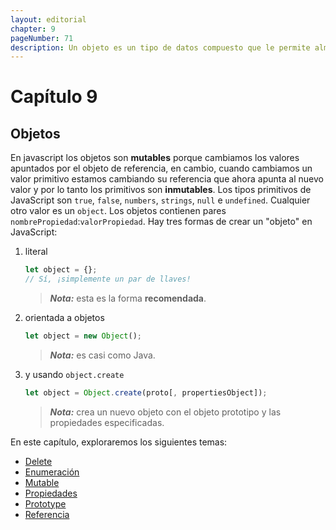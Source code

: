 ```yaml
---
layout: editorial
chapter: 9
pageNumber: 71
description: Un objeto es un tipo de datos compuesto que le permite almacenar y organizar múltiples valores (propiedades) como pares clave-valor. Es una estructura de datos fundamental en el lenguaje y se usa ampliamente para representar datos complejos y crear entidades estructuradas.
---
```


# Capítulo 9

## Objetos

En javascript los objetos son **mutables** porque cambiamos los valores apuntados por el objeto de referencia, en cambio, cuando cambiamos un valor primitivo estamos cambiando su referencia que ahora apunta al nuevo valor y por lo tanto los primitivos son **inmutables**. Los tipos primitivos de JavaScript son `true`, `false`, `numbers`, `strings`, `null` e `undefined`. Cualquier otro valor es un `object`. Los objetos contienen pares `nombrePropiedad`:`valorPropiedad`. Hay tres formas de crear un "objeto" en JavaScript:

1. literal

    ```javascript
    let object = {};
    // Sí, ¡simplemente un par de llaves!
    ```

    > _**Nota:**_ esta es la forma **recomendada**.
2. orientada a objetos

    ```javascript
    let object = new Object();
    ```

    > _**Nota:**_ es casi como Java.
3. y usando `object.create`

    ```javascript
    let object = Object.create(proto[, propertiesObject]);
    ```

    > _**Nota:**_ crea un nuevo objeto con el objeto prototipo y las propiedades especificadas.

En este capítulo, exploraremos los siguientes temas:

* [Delete](./delete.md)
* [Enumeración](./enumeration.md)
* [Mutable](./mutable.md)
* [Propiedades](./properties.md)
* [Prototype](./prototype.md)
* [Referencia](./reference.md)
